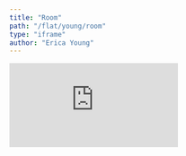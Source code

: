 ```yaml
---
title: "Room"
path: "/flat/young/room"
type: "iframe"
author: "Erica Young"
---
```


<iframe src="https://editor.p5js.org/sebbenandsebben/present/nlQPwQXqP" scrolling="no" frameborder="0"></iframe>
